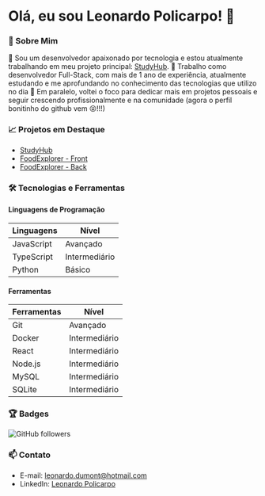 <!--
**leonardopolicarpo/leonardopolicarpo** is a ✨ _special_ ✨ repository because its `README.md` (this file) appears on your GitHub profile.

Here are some ideas to get you started:

- 🔭 I’m currently working on ...
- 🌱 I’m currently learning ...
- 👯 I’m looking to collaborate on ...
- 🤔 I’m looking for help with ...
- 💬 Ask me about ...
- 📫 How to reach me: ...
- 😄 Pronouns: ...
- ⚡ Fun fact: ...
-->
# Olá, eu sou Leonardo Policarpo! 👋

### 🚀 Sobre Mim
🔭 Sou um desenvolvedor apaixonado por tecnologia e estou atualmente trabalhando em meu projeto principal: [StudyHub](https://github.com/leonardopolicarpo/study-hub-front).
📕 Trabalho como desenvolvedor Full-Stack, com mais de 1 ano de experiência, atualmente estudando e me aprofundando no conhecimento das tecnologias que utilizo no dia
🚀 Em paralelo, voltei o foco para dedicar mais em projetos pessoais e seguir crescendo profissionalmente e na comunidade (agora o perfil bonitinho do github vem 😝!!!)

### 📈 Projetos em Destaque
- [StudyHub](https://github.com/leonardopolicarpo/study-hub-front)
- [FoodExplorer - Front](https://github.com/leonardopolicarpo/foodexplorer-front)
- [FoodExplorer - Back](https://github.com/leonardopolicarpo/foodexplorer-back)

### 🛠️ Tecnologias e Ferramentas

#### Linguagens de Programação

| Linguagens       | Nível       |
|------------------|-------------|
| JavaScript       | Avançado    |
| TypeScript       | Intermediário|
| Python           | Básico      |

#### Ferramentas

| Ferramentas      | Nível       |
|------------------|-------------|
| Git              | Avançado    |
| Docker           | Intermediário|
| React            | Intermediário|
| Node.js          | Intermediário|
| MySQL            | Intermediário|
| SQLite           | Intermediário|

### 🏆 Badges
![GitHub followers](https://img.shields.io/github/followers/leonardopolicarpo?style=social)
<!-- ![GitHub stars](https://img.shields.io/github/stars/leonardopolicarpo/repositorio?style=social) -->

### 📫 Contato
- E-mail: leonardo.dumont@hotmail.com
- LinkedIn: [Leonardo Policarpo](https://www.linkedin.com/in/leonardodumont/)
